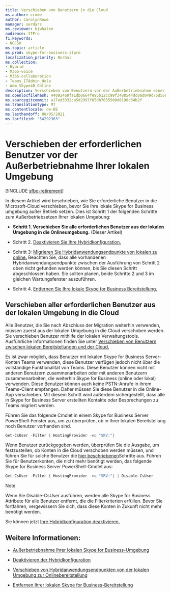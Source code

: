 ```yaml
---
title: Verschieben von Benutzern in die Cloud
ms.author: crowe
author: CarolynRowe
manager: serdars
ms.reviewer: bjwhalen
audience: ITPro
f1.keywords:
- NOCSH
ms.topic: article
ms.prod: skype-for-business-itpro
localization_priority: Normal
ms.collection:
- Hybrid
- M365-voice
- M365-collaboration
- Teams_ITAdmin_Help
- Adm_Skype4B_Online
description: Verschieben von Benutzern vor der Außerbetriebnahme einer Skype for Business lokalen Umgebung.
ms.openlocfilehash: 44092460fa1db0664fe95b12cc99f3488544dc0ad049d75d56074e6bf0873c60
ms.sourcegitcommit: a17ad3332ca5d2997f85db7835500d8190c34b2f
ms.translationtype: MT
ms.contentlocale: de-DE
ms.lasthandoff: 08/05/2021
ms.locfileid: "54292363"
---
```

# <a name="move-required-users-before-decommissioning-your-on-premises-environment"></a>Verschieben der erforderlichen Benutzer vor der Außerbetriebnahme Ihrer lokalen Umgebung

[!INCLUDE [sfbo-retirement](../../Hub/includes/sfbo-retirement.md)]

In diesem Artikel wird beschrieben, wie Sie erforderliche Benutzer in die Microsoft-Cloud verschieben, bevor Sie Ihre lokale Skype for Business umgebung außer Betrieb setzen. Dies ist Schritt 1 der folgenden Schritte zum Außerbetriebsetzen Ihrer lokalen Umgebung:

- **Schritt 1. Verschieben Sie alle erforderlichen Benutzer aus der lokalen Umgebung in die Onlineumgebung.** (Dieser Artikel)

- Schritt 2. [Deaktivieren Sie Ihre Hybridkonfiguration.](cloud-consolidation-disabling-hybrid.md)

- Schritt 3: [Migrieren Sie Hybridanwendungsendpunkte von lokalen zu online.](decommission-move-on-prem-endpoints.md) Beachten Sie, dass alle vorhandenen Hybridanwendungsendpunkte zwischen der Ausführung von Schritt 2 oben nicht gefunden werden können, bis Sie diesen Schritt abgeschlossen haben. Sie sollten planen, beide Schritte 2 und 3 im gleichen Wartungsfenster auszuführen.

- Schritt 4. [Entfernen Sie Ihre lokale Skype for Business Bereitstellung.](decommission-remove-on-prem.md)


## <a name="move-all-required-users-from-on-premises-to-the-cloud"></a>Verschieben aller erforderlichen Benutzer aus der lokalen Umgebung in die Cloud

Alle Benutzer, die Sie nach Abschluss der Migration weiterhin verwenden, müssen zuerst aus der lokalen Umgebung in die Cloud verschoben werden. Sie verschieben Benutzer mithilfe der lokalen Verwaltungstools. Ausführliche Informationen finden Sie unter [Verschieben von Benutzern zwischen lokalen Bereitstellungen und der Cloud.](move-users-between-on-premises-and-cloud.md)

Es ist zwar möglich, dass Benutzer mit lokalen Skype for Business Server-Konten Teams verwenden, diese Benutzer verfügen jedoch nicht über die vollständige Funktionalität von Teams. Diese Benutzer können nicht mit anderen Benutzern zusammenarbeiten oder mit anderen Benutzern zusammenarbeiten, die weiterhin Skype for Business (online oder lokal) verwenden. Diese Benutzer können auch keine PSTN-Anrufe in ihrem Teams-Client empfangen. Daher müssen Sie diese Benutzer in die Online-App verschieben. Mit diesem Schritt wird außerdem sichergestellt, dass alle in Skype for Business Server erstellten Kontakte oder Besprechungen zu Teams migriert werden.

Führen Sie das folgende Cmdlet in einem Skype for Business Server PowerShell-Fenster aus, um zu überprüfen, ob in Ihrer lokalen Bereitstellung noch Benutzer vorhanden sind.

```PowerShell
Get-CsUser -Filter { HostingProvider -eq "SRV:"}
```

Wenn Benutzer zurückgegeben werden, überprüfen Sie die Ausgabe, um festzustellen, ob Konten in die Cloud verschoben werden müssen, und führen Sie für solche Benutzer die [hier beschriebenen](move-users-between-on-premises-and-cloud.md)Schritte aus. Führen Sie für Benutzerkonten, die nicht mehr benötigt werden, das folgende Skype for Business Server PowerShell-Cmdlet aus:

```PowerShell
Get-CsUser -Filter { HostingProvider -eq "SRV:"} | Disable-CsUser
```

> [!NOTE]
> Wenn Sie Disable-CsUser ausführen, werden alle Skype for Business Attribute für alle Benutzer entfernt, die die Filterkriterien erfüllen. Bevor Sie fortfahren, vergewissern Sie sich, dass diese Konten in Zukunft nicht mehr benötigt werden.


Sie können jetzt [Ihre Hybridkonfiguration deaktivieren.](cloud-consolidation-disabling-hybrid.md)

## <a name="see-also"></a>Weitere Informationen:

- [Außerbetriebnahme Ihrer lokalen Skype for Business-Umgebung](decommission-on-prem-overview.md)

- [Deaktivieren der Hybridkonfiguration](cloud-consolidation-disabling-hybrid.md)

- [Verschieben von Hybridanwendungsendpunkten von der lokalen Umgebung zur Onlinebereitstellung](decommission-move-on-prem-endpoints.md)

- [Entfernen Ihrer lokalen Skype for Business-Bereitstellung](decommission-remove-on-prem.md)




